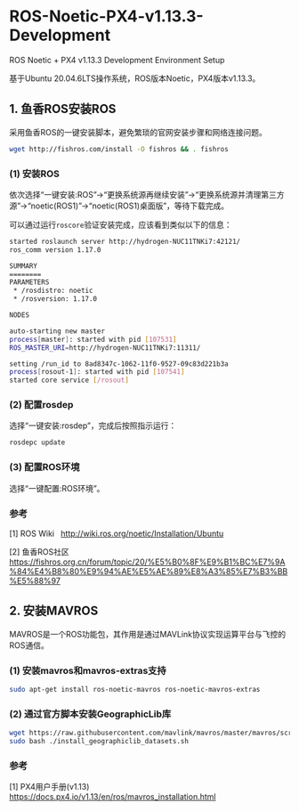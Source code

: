 # ROS-Noetic-PX4-v1.13.3-Development

ROS Noetic + PX4 v1.13.3 Development Environment Setup

基于Ubuntu 20.04.6LTS操作系统，ROS版本Noetic，PX4版本v1.13.3。

## 1. 鱼香ROS安装ROS

采用鱼香ROS的一键安装脚本，避免繁琐的官网安装步骤和网络连接问题。

```bash
wget http://fishros.com/install -O fishros && . fishros
```

### (1) 安装ROS

依次选择“一键安装:ROS”->“更换系统源再继续安装”->“更换系统源并清理第三方源”->“noetic(ROS1)”->“noetic(ROS1)桌面版”，等待下载完成。

可以通过运行`roscore`验证安装完成，应该看到类似以下的信息：

```bash
started roslaunch server http://hydrogen-NUC11TNKi7:42121/
ros_comm version 1.17.0

SUMMARY
========
PARAMETERS
 * /rosdistro: noetic
 * /rosversion: 1.17.0

NODES

auto-starting new master
process[master]: started with pid [107531]
ROS_MASTER_URI=http://hydrogen-NUC11TNKi7:11311/

setting /run_id to 8ad8347c-1062-11f0-9527-09c83d221b3a
process[rosout-1]: started with pid [107541]
started core service [/rosout]
```

### (2) 配置rosdep

选择“一键安装:rosdep”，完成后按照指示运行：

```bash
rosdepc update
```

### (3) 配置ROS环境

选择“一键配置:ROS环境”。

### 参考

[1] ROS Wiki &nbsp; http://wiki.ros.org/noetic/Installation/Ubuntu

[2] 鱼香ROS社区 &nbsp; https://fishros.org.cn/forum/topic/20/%E5%B0%8F%E9%B1%BC%E7%9A%84%E4%B8%80%E9%94%AE%E5%AE%89%E8%A3%85%E7%B3%BB%E5%88%97

## 2. 安装MAVROS

MAVROS是一个ROS功能包，其作用是通过MAVLink协议实现运算平台与飞控的ROS通信。

### (1) 安装mavros和mavros-extras支持

```bash
sudo apt-get install ros-noetic-mavros ros-noetic-mavros-extras
```

### (2) 通过官方脚本安装GeographicLib库

```bash
wget https://raw.githubusercontent.com/mavlink/mavros/master/mavros/scripts/install_geographiclib_datasets.sh
sudo bash ./install_geographiclib_datasets.sh
```

### 参考

[1] PX4用户手册(v1.13) &nbsp; https://docs.px4.io/v1.13/en/ros/mavros_installation.html
